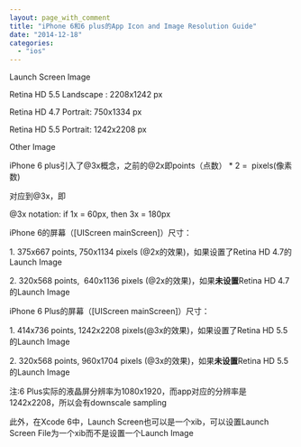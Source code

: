 ```yaml
---
layout: page_with_comment
title: "iPhone 6和6 plus的App Icon and Image Resolution Guide"
date: "2014-12-18"
categories: 
  - "ios"
---
```


Launch Screen Image

Retina HD 5.5 Landscape : 2208x1242 px

Retina HD 4.7 Portrait: 750x1334 px

Retina HD 5.5 Portrait: 1242x2208 px

Other Image

iPhone 6 plus引入了@3x概念，之前的@2x即points（点数） \* 2 =  pixels(像素数)

对应到@3x，即

@3x notation: if 1x = 60px, then 3x = 180px

iPhone 6的屏幕（\[UIScreen mainScreen\]）尺寸：

1\. 375x667 points, 750x1134 pixels (@2x的效果)，如果设置了Retina HD 4.7的Launch Image

2\. 320x568 points,  640x1136 pixels (@2x的效果)，如果**未设置**Retina HD 4.7的Launch Image

iPhone 6 Plus的屏幕（\[UIScreen mainScreen\]）尺寸：

1\. 414x736 points, 1242x2208 pixels(@3x的效果)，如果设置了Retina HD 5.5的Launch Image

2\. 320x568 points, 960x1704 pixels (@3x的效果)，如果**未设置**Retina HD 5.5的Launch Image

注:6 Plus实际的液晶屏分辨率为1080x1920，而app对应的分辨率是1242x2208，所以会有downscale sampling

此外，在Xcode 6中，Launch Screen也可以是一个xib，可以设置Launch Screen File为一个xib而不是设置一个Launch Image
